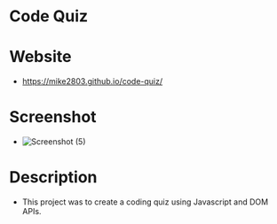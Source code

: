# Code Quiz
# Website
* https://mike2803.github.io/code-quiz/
# Screenshot
* ![Screenshot (5)](https://user-images.githubusercontent.com/87356305/159186040-ff5a0cf3-aed8-4727-87b0-86b75ec76ef3.png)
# Description
* This project was to create a coding quiz using Javascript and DOM APIs.
